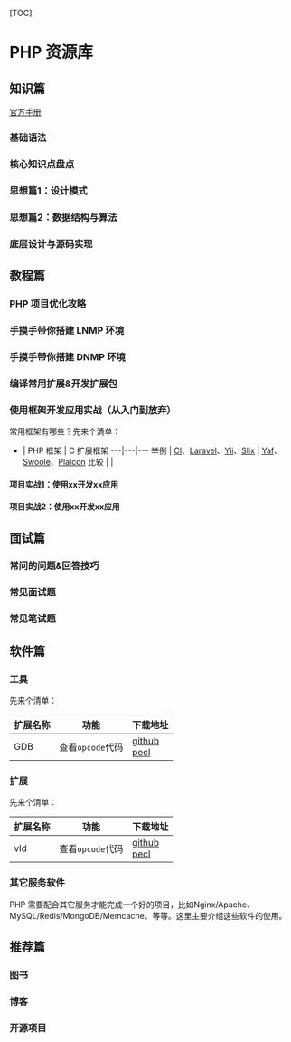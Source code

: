 [TOC]

# PHP 资源库

## 知识篇

[官方手册]()

### 基础语法

### 核心知识点盘点

### 思想篇1：设计模式

### 思想篇2：数据结构与算法

### 底层设计与源码实现

## 教程篇

### PHP 项目优化攻略

### 手摸手带你搭建 LNMP 环境

### 手摸手带你搭建 DNMP 环境

### 编译常用扩展&开发扩展包

### 使用框架开发应用实战（从入门到放弃）

常用框架有哪些？先来个清单：

- | PHP 框架 | C 扩展框架
---|---|---
举例 | [CI]()、[Laravel]()、[Yii]()、[Slix]() | [Yaf]()、[Swoole]()、[Plalcon]()
比较 | | 

#### 项目实战1：使用xx开发xx应用
#### 项目实战2：使用xx开发xx应用

## 面试篇

### 常问的问题&回答技巧

### 常见面试题

### 常见笔试题

## 软件篇

### 工具

先来个清单：

扩展名称 | 功能 | 下载地址
---|---|---
GDB | 查看`opcode`代码 | [github](https://github.com/derickr/vld.git)<br>[pecl](https://pecl.php.net/package/vld)



### 扩展

先来个清单：

扩展名称 | 功能 | 下载地址
---|---|---
vld | 查看`opcode`代码 | [github](https://github.com/derickr/vld.git)<br>[pecl](https://pecl.php.net/package/vld)


### 其它服务软件

PHP 需要配合其它服务才能完成一个好的项目，比如Nginx/Apache、MySQL/Redis/MongoDB/Memcache、等等。这里主要介绍这些软件的使用。

## 推荐篇

### 图书

### 博客

### 开源项目



